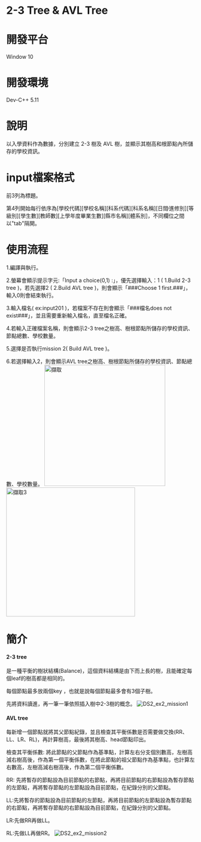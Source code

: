 # 2-3 Tree & AVL Tree

# 開發平台
Window 10

# 開發環境
Dev-C++ 5.11

# 說明
以入學資料作為數據，分別建立 2-3 樹及 AVL 樹，並顯示其樹高和根節點內所儲存的學校資訊。

# input檔案格式
前3列為標題。

第4列開始每行依序為[學校代碼][學校名稱][科系代碼][科系名稱][日間∕進修別][等級別][學生數][教師數][上學年度畢業生數][縣市名稱][體系別]，不同欄位之間以"tab"隔開。

# 使用流程
1.編譯與執行。

2.螢幕會顯示提示字元:「Input a choice(0,1) :」，優先選擇輸入：1 ( 1.Build 2-3 tree )，若先選擇2 ( 2.Build AVL tree )，則會顯示「###Choose 1 first.###」，輸入0則會結束執行。

3.輸入檔名( ex:input201 )，若檔案不存在則會顯示「###檔名does not exist###」，並且需要重新輸入檔名，直至檔名正確。

4.若輸入正確檔案名稱，則會顯示2-3 tree之樹高、樹根節點所儲存的學校資訊、節點總數、學校數量。

5.選擇是否執行mission 2( Build AVL tree )。

6.若選擇輸入2，則會顯示AVL tree之樹高、樹根節點所儲存的學校資訊、節點總數、學校數量。
<img width="323" alt="擷取" src="https://user-images.githubusercontent.com/95215851/191267225-628055af-a518-43a6-a3d2-1e10f3f914a0.PNG">
<img width="344" alt="擷取3" src="https://user-images.githubusercontent.com/95215851/191267265-1b8ac719-dc5c-4e51-8b35-1065134de42e.PNG">
# 簡介

#### 2-3 tree
是一種平衡的樹狀結構(Balance)，這個資料結構是由下而上長的樹，且能確定每個leaf的樹高都是相同的。

每個節點最多放兩個key ，也就是說每個節點最多會有3個子樹。

先將資料讀進，再一筆一筆依照插入樹中2-3樹的概念。
![DS2_ex2_mission1](https://user-images.githubusercontent.com/95215851/191265159-7d7d65bd-0e30-4850-9d64-6c7cac97a033.png)

#### AVL tree
每新增一個節點就將其父節點紀錄，並且檢查其平衡係數是否需要做交換(RR、LL、LR、RL)，再計算樹高，最後將其樹高、head節點印出。

檢查其平衡係數: 將此節點的父節點作為基準點，計算左右分支個別數高，左樹高減右樹高後，作為第一個平衡係數，在將此節點的祖父節點作為基準點，也計算左右數高，左樹高減右樹高後，作為第二個平衡係數。

RR: 先將暫存的節點設為目前節點的右節點，再將目前節點的右節點設為暫存節點的左節點，再將暫存節點的左節點設為目前節點，在紀錄分別的父節點。

LL:先將暫存的節點設為目前節點的左節點，再將目前節點的左節點設為暫存節點的右節點，再將暫存節點的右節點設為目前節點，在紀錄分別的父節點。

LR:先做RR再做LL。

RL:先做LL再做RR。
![DS2_ex2_mission2](https://user-images.githubusercontent.com/95215851/191265181-0339d092-4fc4-47d1-973c-98f391cfeb2c.png)



